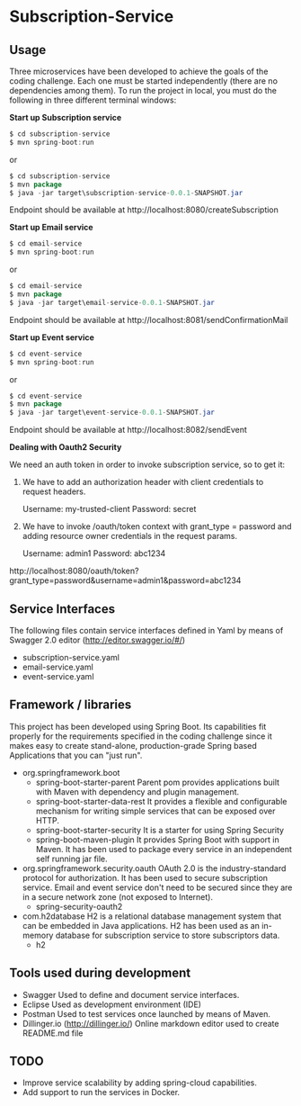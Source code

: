 # Subscription-Service

Usage
-----
Three microservices have been developed to achieve the goals of the coding challenge. Each one must be started independently (there are no dependencies among them).
To run the project in local, you must do the following in three different terminal windows:

**Start up Subscription service**
```java
$ cd subscription-service
$ mvn spring-boot:run
```
or
```java
$ cd subscription-service
$ mvn package
$ java -jar target\subscription-service-0.0.1-SNAPSHOT.jar
```
Endpoint should be available at http://localhost:8080/createSubscription

**Start up Email service**
```java
$ cd email-service
$ mvn spring-boot:run
```
or
```java
$ cd email-service
$ mvn package
$ java -jar target\email-service-0.0.1-SNAPSHOT.jar
```
Endpoint should be available at http://localhost:8081/sendConfirmationMail

**Start up Event service**
```java
$ cd event-service
$ mvn spring-boot:run
```
or
```java
$ cd event-service
$ mvn package
$ java -jar target\event-service-0.0.1-SNAPSHOT.jar
```
Endpoint should be available at http://localhost:8082/sendEvent

**Dealing with Oauth2 Security**

We need an auth token in order to invoke subscription service, so to get it:

1)  We have to add an authorization header with client credentials to request headers.

	Username: my-trusted-client
	Password:  secret

2)  We have to invoke /oauth/token context with grant_type = password and adding resource owner credentials in the request params.

	Username: admin1
	Password: abc1234
	
http://localhost:8080/oauth/token?grant_type=password&username=admin1&password=abc1234

## Service Interfaces
The following files contain service interfaces defined in Yaml by means of Swagger 2.0 editor (http://editor.swagger.io/#/)
* subscription-service.yaml
* email-service.yaml
* event-service.yaml

## Framework / libraries
This project has been developed using Spring Boot. Its capabilities fit properly for the requirements specified in the coding challenge since it makes easy to create stand-alone, production-grade Spring based Applications that you can "just run".
* org.springframework.boot
    * spring-boot-starter-parent
    Parent pom provides applications built with Maven with dependency and plugin management. 
    * spring-boot-starter-data-rest
    It provides a flexible and configurable mechanism for writing simple services that can be exposed over HTTP.
    * spring-boot-starter-security
   It is a starter for using Spring Security
    * spring-boot-maven-plugin
    It provides Spring Boot with support in Maven. It has been used to package every service in an independent self running jar file.
* org.springframework.security.oauth
OAuth 2.0 is the industry-standard protocol for authorization. It has been used to secure subscription service. Email and event service don't need to be secured since they are in a secure network zone (not exposed to Internet).
    * spring-security-oauth2
* com.h2database
H2 is a relational database management system that can be embedded in Java applications. H2 has been used as an in-memory database for subscription service to store subscriptors data.
    * h2 
    
## Tools used during development
* Swagger
    Used to define and document service interfaces.
* Eclipse
    Used as development environment (IDE)
* Postman
    Used to test services once launched by means of Maven. 
* Dillinger.io (http://dillinger.io/)
    Online markdown editor used to create README.md file

## TODO
* Improve service scalability by adding spring-cloud capabilities.
* Add support to run the services in Docker.